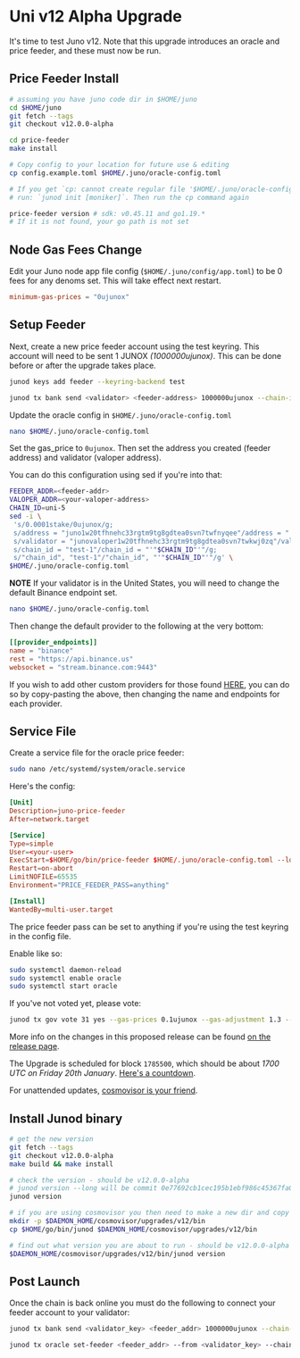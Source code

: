 # Uni v12 Alpha Upgrade

It's time to test Juno v12. Note that this upgrade introduces an oracle and price feeder, and these must now be run.

## Price Feeder Install

```sh
# assuming you have juno code dir in $HOME/juno
cd $HOME/juno
git fetch --tags
git checkout v12.0.0-alpha

cd price-feeder
make install

# Copy config to your location for future use & editing
cp config.example.toml $HOME/.juno/oracle-config.toml

# If you get `cp: cannot create regular file '$HOME/.juno/oracle-config.toml': No such file or directory`, 
# run: `junod init [moniker]`. Then run the cp command again

price-feeder version # sdk: v0.45.11 and go1.19.*
# If it is not found, your go path is not set
```

## Node Gas Fees Change

Edit your Juno node app file config (`$HOME/.juno/config/app.toml`) to be 0 fees for any denoms set. This will take effect next restart.

```toml
minimum-gas-prices = "0ujunox"
```

## Setup Feeder

Next, create a new price feeder account using the test keyring. This account will need to be sent 1 JUNOX _(1000000ujunox)_. This can be done before or after the upgrade takes place.

```sh
junod keys add feeder --keyring-backend test

junod tx bank send <validator> <feeder-address> 1000000ujunox --chain-id uni-5 --gas-prices 0.1ujunox --gas-adjustment 1.3 --gas auto
```

Update the oracle config in `$HOME/.juno/oracle-config.toml`

```sh
nano $HOME/.juno/oracle-config.toml
```

Set the gas_price to `0ujunox`. Then set the address you created (feeder address) and validator (valoper address).

You can do this configuration using sed if you're into that:

```sh
FEEDER_ADDR=<feeder-addr>
VALOPER_ADDR=<your-valoper-address>
CHAIN_ID=uni-5
sed -i \
 's/0.0001stake/0ujunox/g;
 s/address = "juno1w20tfhnehc33rgtm9tg8gdtea0svn7twfnyqee"/address = "'"$FEEDER_ADDR"'"/g;
 s/validator = "junovaloper1w20tfhnehc33rgtm9tg8gdtea0svn7twkwj0zq"/validator = "'"$VALOPER_ADDR"'"/g;
 s/chain_id = "test-1"/chain_id = "'"$CHAIN_ID"'"/g;
 s/"chain_id", "test-1"/"chain_id", "'"$CHAIN_ID"'"/g' \
$HOME/.juno/oracle-config.toml
```

**NOTE** If your validator is in the United States, you will need to change the default Binance endpoint set.

```bash
nano $HOME/.juno/oracle-config.toml
```

Then change the default provider to the following at the very bottom:

```toml
[[provider_endpoints]]
name = "binance"
rest = "https://api.binance.us"
websocket = "stream.binance.com:9443"
```

If you wish to add other custom providers for those found [HERE](https://github.com/CosmosContracts/juno/blob/main/price-feeder/oracle/provider/provider.go#L19-L30), you can do so by copy-pasting the above, then changing the name and endpoints for each provider.

## Service File

Create a service file for the oracle price feeder:

```sh
sudo nano /etc/systemd/system/oracle.service
```

Here's the config:

```toml
[Unit]
Description=juno-price-feeder
After=network.target

[Service]
Type=simple
User=<your-user>
ExecStart=$HOME/go/bin/price-feeder $HOME/.juno/oracle-config.toml --log-level debug
Restart=on-abort
LimitNOFILE=65535
Environment="PRICE_FEEDER_PASS=anything"

[Install]
WantedBy=multi-user.target
```

The price feeder pass can be set to anything if you're using the test keyring in the config file.

Enable like so:

```sh
sudo systemctl daemon-reload
sudo systemctl enable oracle
sudo systemctl start oracle
```

If you've not voted yet, please vote:

```sh
junod tx gov vote 31 yes --gas-prices 0.1ujunox --gas-adjustment 1.3 --gas auto --chain-id uni-5 -y --from <key> -b block
```

More info on the changes in this proposed release can be found [on the release page](https://github.com/CosmosContracts/juno/releases/tag/v12.0.0-alpha).

The Upgrade is scheduled for block `1785500`, which should be about _1700 UTC on Friday 20th January_. [Here's a countdown](https://testnet.mintscan.io/juno-testnet/blocks/1785500).

For unattended updates, [cosmovisor is your friend](https://docs.junochain.com/validators/setting-up-cosmovisor).

## Install Junod binary

```bash
# get the new version
git fetch --tags
git checkout v12.0.0-alpha
make build && make install

# check the version - should be v12.0.0-alpha
# junod version --long will be commit 0e77692cb1cec195b1ebf986c45367fa02c39c20
junod version

# if you are using cosmovisor you then need to make a new dir and copy this new binary
mkdir -p $DAEMON_HOME/cosmovisor/upgrades/v12/bin
cp $HOME/go/bin/junod $DAEMON_HOME/cosmovisor/upgrades/v12/bin

# find out what version you are about to run - should be v12.0.0-alpha
$DAEMON_HOME/cosmovisor/upgrades/v12/bin/junod version
```

## Post Launch

Once the chain is back online you must do the following to connect your feeder account to your validator:

```sh
junod tx bank send <validator_key> <feeder_addr> 1000000ujunox --chain-id uni-5 --gas-prices 0.1ujunox --gas-adjustment 1.3 --gas auto

junod tx oracle set-feeder <feeder_addr> --from <validator_key> --chain-id uni-5 --gas-prices 0.1ujunox --gas-adjustment 1.3 --gas auto
```
